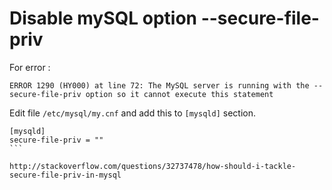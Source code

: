 # Disable mySQL option --secure-file-priv

For error :
```
ERROR 1290 (HY000) at line 72: The MySQL server is running with the --secure-file-priv option so it cannot execute this statement
```

Edit file `/etc/mysql/my.cnf` and add this to `[mysqld]` section.

```
[mysqld]
secure-file-priv = ""
``̀

http://stackoverflow.com/questions/32737478/how-should-i-tackle-secure-file-priv-in-mysql
